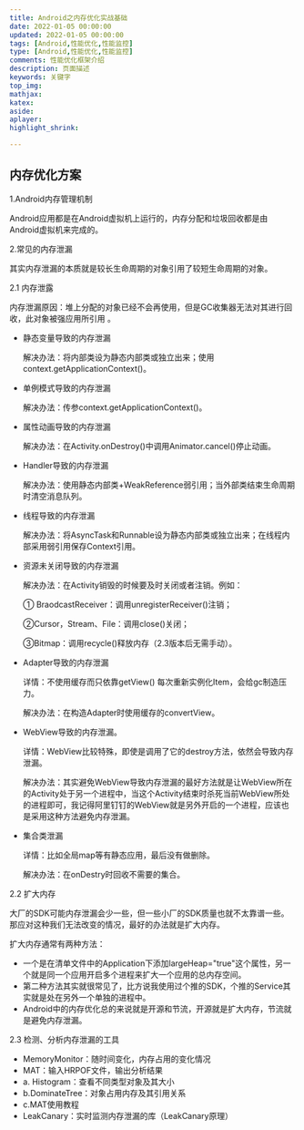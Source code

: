 ```yaml
---
title: Android之内存优化实战基础
date: 2022-01-05 00:00:00
updated: 2022-01-05 00:00:00
tags: [Android,性能优化,性能监控]
type: [Android,性能优化,性能监控]
comments: 性能优化框架介绍
description: 页面描述
keywords: 关键字
top_img:
mathjax:
katex:
aside:
aplayer:
highlight_shrink:

---
```










## 内存优化方案

1.Android内存管理机制

Android应用都是在Android虚拟机上运行的，内存分配和垃圾回收都是由Android虚拟机来完成的。

2.常见的内存泄漏

其实内存泄漏的本质就是较长生命周期的对象引用了较短生命周期的对象。

2.1 内存泄露

内存泄漏原因：堆上分配的对象已经不会再使用，但是GC收集器无法对其进行回收，此对象被强应用所引用 。

- 静态变量导致的内存泄漏

  解决办法：将内部类设为静态内部类或独立出来；使用context.getApplicationContext()。

- 单例模式导致的内存泄漏

  解决办法：传参context.getApplicationContext()。

- 属性动画导致的内存泄漏

  解决办法：在Activity.onDestroy()中调用Animator.cancel()停止动画。

- Handler导致的内存泄漏

  解决办法：使用静态内部类+WeakReference弱引用；当外部类结束生命周期时清空消息队列。

- 线程导致的内存泄漏

  解决办法：将AsyncTask和Runnable设为静态内部类或独立出来；在线程内部采用弱引用保存Context引用。

- 资源未关闭导致的内存泄漏

  解决办法：在Activity销毁的时候要及时关闭或者注销。例如：

  ① BraodcastReceiver：调用unregisterReceiver()注销；

  ②Cursor，Stream、File：调用close()关闭；

  ③Bitmap：调用recycle()释放内存（2.3版本后无需手动）。

- Adapter导致的内存泄漏

  详情：不使用缓存而只依靠getView() 每次重新实例化Item，会给gc制造压力。

  解决办法：在构造Adapter时使用缓存的convertView。

- WebView导致的内存泄漏。

  详情：WebView比较特殊，即使是调用了它的destroy方法，依然会导致内存泄漏。

  解决办法：其实避免WebView导致内存泄漏的最好方法就是让WebView所在的Activity处于另一个进程中，当这个Activity结束时杀死当前WebView所处的进程即可，我记得阿里钉钉的WebView就是另外开启的一个进程，应该也是采用这种方法避免内存泄漏。

- 集合类泄漏

  详情：比如全局map等有静态应用，最后没有做删除。

  解决办法：在onDestry时回收不需要的集合。



2.2 扩大内存

大厂的SDK可能内存泄漏会少一些，但一些小厂的SDK质量也就不太靠谱一些。那应对这种我们无法改变的情况，最好的办法就是扩大内存。

扩大内存通常有两种方法：

- 一个是在清单文件中的Application下添加largeHeap="true"这个属性，另一个就是同一个应用开启多个进程来扩大一个应用的总内存空间。
- 第二种方法其实就很常见了，比方说我使用过个推的SDK，个推的Service其实就是处在另外一个单独的进程中。
- Android中的内存优化总的来说就是开源和节流，开源就是扩大内存，节流就是避免内存泄漏。



2.3 检测、分析内存泄漏的工具

- MemoryMonitor：随时间变化，内存占用的变化情况
- MAT：输入HRPOF文件，输出分析结果
- a. Histogram：查看不同类型对象及其大小
- b.DominateTree：对象占用内存及其引用关系
- c.MAT使用教程
- LeakCanary：实时监测内存泄漏的库（LeakCanary原理）